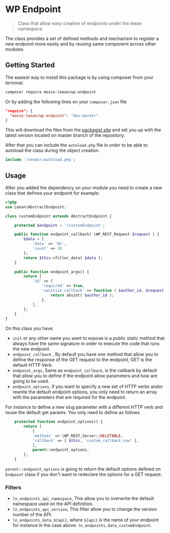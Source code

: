 # WP Endpoint

> Class that allow easy creation of endpoints under the leean namespace.

The class provides a set of defined methods and mechanism to register a new endpoint more easily and by reusing same component across other modules.

## Getting Started

The easiest way to install this package is by using composer from your terminal:

```bash
composer require moxie-leean/wp-endpoint
```

Or by adding the following lines on your `composer.json` file

```json
"require": {
  "moxie-leean/wp-endpoint": "dev-master"
}
```

This will download the files from the [packagist site](https://packagist.org/packages/moxie-leean/wp-endpoint)
and set you up with the latest version located on master branch of the repository.

After that you can include the `autoload.php` file in order to
be able to autoload the class during the object creation.

```php
include '/vendor/autoload.php';
```

## Usage

After you added the dependency on your module you need to create a new class that defines your endpoint for example:

```php
<?php
use Leean\AbstractEndpoint;

class customEndpoint extends AbstractEndpoint {

	protected $endpoint = '/customEndpoint';

	public function endpoint_callback( \WP_REST_Request $request ) {
		$data = [
		    'data' => 'Hi',
		    'count' => 10
		];
		return $this->filter_data( $data );
	}

	public function endpoint_args() {
		return [
			'id' => [
				'required' => true,
				'sanitize_callback' => function ( $author_id, $request, $key ) {
					return absint( $author_id );
				},
			],
		];
	}
}
```

On this class you have:

- `init` or any other name you want to expose is a public static method that always have the same signature in order to execute the code that runs the new endpoint.
- `endpoint_callback` , By default you have one method that allow you to define the response of the GET request to the endpoint, GET is the default HTTP Verb.
-  `endpoint_args`, Same as `endpoint_callback`, is the callback by default that allow you to define if the endpoint allow parameters and how are going to be used.
-  `endpoint_options`, if you want to specify a new set of HTTP verbs andor rewrite the default endpoint options, you only need  to return an array with the parameters that are required for the endpoint.

For instance to define a new slug parameter with a different HTTP verb and reuse the default get params. You only need to define as follows

```php
	protected function endpoint_options() {
		return [
		    [
			'methods' => \WP_REST_Server::DELETABLE,
			'callback' => [ $this, 'custom_callback_now' ],
			],
			parent::endpoint_options,
		];
	}
```

`parent::endpoint_options` is going to return the default options defined on `Endpoint` class if you don't want to redeclare the options for a GET request.

### Filters

- `ln_endpoints_api_namespace`, This allow you to overwrite the default namespace used on the API definition.
- `ln_endpoints_api_version`, This filter allow you to change the version number of the API.
- `ln_endpoints_data_${api}`, where `${api}` is the name of your endpoint for instance in the case above: `ln_endpoints_data_customEndpoint`.


